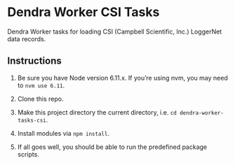 # Dendra Worker CSI Tasks

Dendra Worker tasks for loading CSI (Campbell Scientific, Inc.) LoggerNet data records.


## Instructions

1. Be sure you have Node version 6.11.x. If you’re using nvm, you may need to `nvm use 6.11`.

2. Clone this repo.

3. Make this project directory the current directory, i.e. `cd dendra-worker-tasks-csi`.

4. Install modules via `npm install`.

5. If all goes well, you should be able to run the predefined package scripts.
